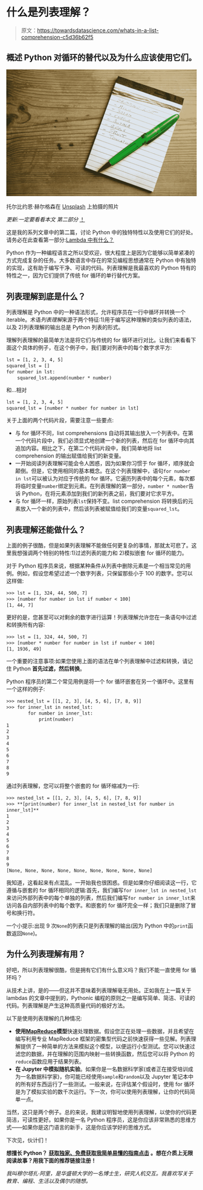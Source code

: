 # 什么是列表理解？

> 原文：<https://towardsdatascience.com/whats-in-a-list-comprehension-c5d36b62f5>

## 概述 Python 对循环的替代以及为什么应该使用它们。

![](img/6306467d91b773ef7d0dee72401526a6.png)

托尔比约恩·赫尔格森在 [Unsplash](https://unsplash.com?utm_source=medium&utm_medium=referral) 上拍摄的照片

*更新:一定要看看本文* *第二部分* [！](https://levelup.gitconnected.com/whats-in-a-list-comprehension-part-2-49d34bada3f5)

这是我的系列文章中的第二篇，讨论 Python 中的独特特性以及使用它们的好处。请务必在此查看第一部分:[Lambda 中有什么？](/whats-in-a-lambda-c8cdc67ff107)

Python 作为一种编程语言之所以受欢迎，很大程度上是因为它能够以简单紧凑的方式完成复杂的任务。大多数语言中存在的常见编程思想通常在 Python 中有独特的实现，这有助于编写干净、可读的代码。列表理解是我最喜欢的 Python 特有的特性之一，因为它们提供了传统 for 循环的单行替代方案。

## **列表理解到底是什么？**

列表理解是 Python 中的一种语法形式，允许程序员在一行中循环并转换一个 iterable。术语*列表理解*来源于两个特征:1)用于编写这种理解的类似列表的语法，以及 2)列表理解的输出总是 Python 列表的形式。

理解列表理解的最简单方法是将它们与传统的 for 循环进行对比。让我们来看看下面这个具体的例子，在这个例子中，我们要对列表中的每个数字求平方:

```
lst = [1, 2, 3, 4, 5]
squared_lst = []
for number in lst:
    squared_lst.append(number * number)
```

和...相对

```
lst = [1, 2, 3, 4, 5]
squared_lst = [number * number for number in lst]
```

关于上面的两个代码片段，需要注意一些要点:

*   与 for 循环不同，list comprehensions 自动将其输出放入一个列表中。在第一个代码片段中，我们必须显式地创建一个新的列表，然后在 for 循环中向其追加内容。相比之下，在第二个代码片段中，我们简单地将 list comprehension 的输出赋值给我们的新变量。
*   一开始阅读列表理解可能会令人困惑，因为如果你习惯于 for 循环，顺序就会颠倒。但是，它使用相同的基本概念。在这个列表理解中，语句`for number in lst`可以被认为对应于传统的 for 循环。它遍历列表中的每个元素，每次都将临时变量`number`绑定到元素。在列表理解的第一部分，`number * number`告诉 Python，在将元素添加到我们的新列表之前，我们要对它求平方。
*   与 for 循环一样，原始列表`lst`保持不变。list comprehension 将转换后的元素放入一个新的列表中，然后该列表被赋值给我们的变量`squared_lst`。

## 列表理解还能做什么？

上面的例子很酷，但是如果列表理解不能做任何更复杂的事情，那就太可悲了。这里我想强调两个特别的特性:1)过滤列表的能力和 2)模拟嵌套 for 循环的能力。

对于 Python 程序员来说，根据某种条件从列表中删除元素是一个相当常见的用例。例如，假设您希望过滤一个数字列表，只保留那些小于 100 的数字。您可以这样做:

```
>>> lst = [1, 324, 44, 500, 7]
>>> [number for number in lst if number < 100]
[1, 44, 7]
```

更好的是，您甚至可以对剩余的数字进行运算！列表理解允许您在一条语句中过滤和转换所有内容:

```
>>> lst = [1, 324, 44, 500, 7]
>>> [number * number for number in lst if number < 100]
[1, 1936, 49]
```

一个重要的注意事项:如果您使用上面的语法在单个列表理解中过滤和转换，请记住 Python **首先过滤，然后转换**。

Python 程序员的第二个常见用例是将一个 for 循环嵌套在另一个循环中。这里有一个这样的例子:

```
>>> nested_lst = [[1, 2, 3], [4, 5, 6], [7, 8, 9]]
>>> for inner_lst in nested_lst:
        for number in inner_lst:
            print(number)
1
2
3
4
5
6
7
8
9
```

通过列表理解，您可以将整个嵌套的 for 循环缩减为一行:

```
>>> nested_lst = [[1, 2, 3], [4, 5, 6], [7, 8, 9]]
>>> **[print(number) for inner_lst in nested_lst for number in inner_lst]**
1
2
3
4
5
6
7
8
9
[None, None, None, None, None, None, None, None, None]
```

我知道，这看起来有点混乱。一开始我也很困惑。但是如果你仔细阅读这一行，它遵循与嵌套的 for 循环相同的逻辑:首先，我们编写`for inner_lst in nested_lst`来访问外部列表中的每个单独的列表，然后我们编写`for number in inner_lst`来访问各自内部列表中的每个数字。和嵌套的 for 循环完全一样；我们只是删除了冒号和换行符。

一个小提示:出现 9 次`None`的列表只是列表理解的输出(因为 Python 中的`print`函数返回`None`)。

## 为什么列表理解有用？

好吧，所以列表理解很酷，但是拥有它们有什么意义吗？我们不能一直使用 for 循环吗？

从技术上讲，是的——但这并不意味着列表理解毫无用处。正如我在上一篇关于 lambdas 的文章中提到的，Pythonic 编程的原则之一是编写简单、简洁、可读的代码。列表理解是产生这种高质量代码的极好方法。

以下是使用列表理解的几种情况:

*   **使用**[**MapReduce**](https://en.wikipedia.org/wiki/MapReduce)**模型**快速处理数据。假设您正在处理一些数据，并且希望在编写利用专业 MapReduce 框架的密集型代码之前快速获得一些见解。列表理解提供了一种简单的方法来模拟这个模型，以便运行小型测试。您可以快速过滤您的数据，并在理解的范围内映射一些转换函数，然后您可以将 Python 的`reduce`函数应用于结果列表。
*   **在 Jupyter 中模拟随机实验**。如果你是一名数据科学家(或者正在接受培训成为一名数据科学家)，你可能已经使用`sample`和`random`以及 Jupyter 笔记本中的所有好东西运行了一些测试。一般来说，在评估某个假设时，使用 for 循环是为了模拟实验的数千次运行。下一次，你可以使用列表理解，让你的代码简单一点。

当然，这只是两个例子。总的来说，我建议明智地使用列表理解，以使你的代码更简洁，可读性更好。如果你是一名 Python 程序员，这是你应该非常熟悉的思维方式——如果你是这门语言的新手，这是你应该学好的思维方式。

下次见，伙计们！

**想擅长 Python？** [**获取独家、免费获取我简单易懂的指南点击**](https://witty-speaker-6901.ck.page/0977670a91) **。想在介质上无限阅读故事？用我下面的推荐链接注册！**

[](https://murtaza5152-ali.medium.com/?source=entity_driven_subscription-607fa603b7ce---------------------------------------)  

*我叫穆尔塔扎·阿里，是华盛顿大学的一名博士生，研究人机交互。我喜欢写关于教育、编程、生活以及偶尔的随想。*